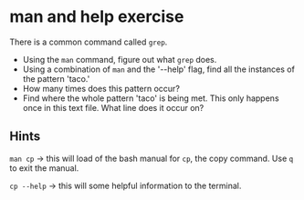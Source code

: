 # man and help exercise

There is a common command called `grep`.

- Using the `man` command, figure out what `grep` does.
- Using a combination of `man` and the '--help' flag, find all the instances of the pattern 'taco.'
- How many times does this pattern occur?
- Find where the whole pattern 'taco' is being met. This only happens once in this text file. What line does it occur on?

## Hints

`man cp` → this will load of the bash manual for `cp`, the copy command. Use `q` to exit the manual.

`cp --help` → this will some helpful information to the terminal.
